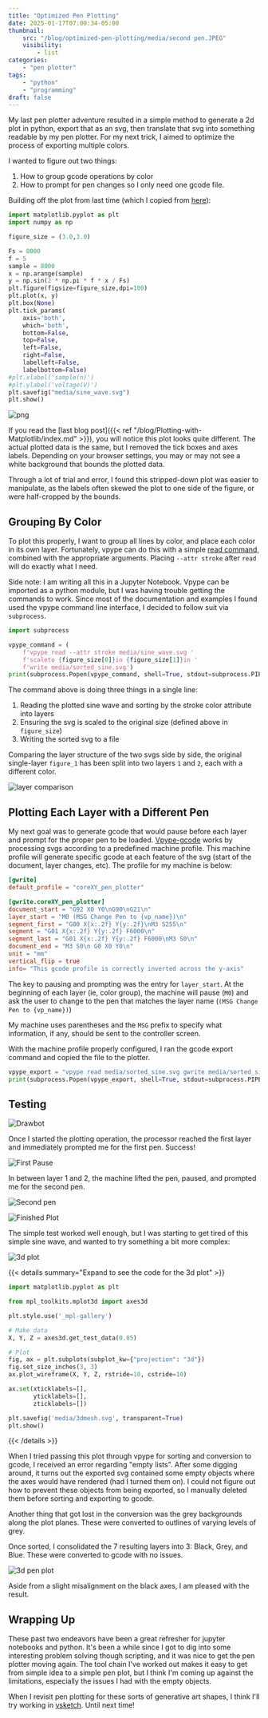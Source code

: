 ```yaml
---
title: "Optimized Pen Plotting"
date: 2025-01-17T07:00:34-05:00
thumbnail:
    src: "/blog/optimized-pen-plotting/media/second pen.JPEG"
    visibility:
        - list
categories:
    - "pen plotter"
tags:
    - "python"
    - "programming"
draft: false
---
```

My last pen plotter adventure resulted in a simple method to generate a 2d plot in python, export that as an svg, then translate that svg into something readable by my pen plotter. For my next trick, I aimed to optimize the process of exporting multiple colors.

<!--more-->

I wanted to figure out two things:
1. How to group gcode operations by color
2. How to prompt for pen changes so I only need one gcode file.

Building off the plot from last time (which I copied from [here](https://stackoverflow.com/questions/22566692/how-to-plot-graph-sine-wave)):

```python
import matplotlib.pyplot as plt
import numpy as np

figure_size = (3.0,3.0)

Fs = 8000
f = 5
sample = 8000
x = np.arange(sample)
y = np.sin(2 * np.pi * f * x / Fs)
plt.figure(figsize=figure_size,dpi=100)
plt.plot(x, y)
plt.box(None)
plt.tick_params(
    axis='both',
    which='both',
    bottom=False,
    top=False,
    left=False,
    right=False,
    labelleft=False,
    labelbottom=False)
#plt.xlabel('sample(n)')
#plt.ylabel('voltage(V)')
plt.savefig("media/sine_wave.svg")
plt.show()
```
    
![png](media/output_2_0.png#center)

If you read the [last blog post]({{< ref "/blog/Plotting-with-Matplotlib/index.md" >}}), you will notice this plot looks quite different. The actual plotted data is the same, but I removed the tick boxes and axes labels. Depending on your browser settings, you may or may not see a white background that bounds the plotted data.

Through a lot of trial and error, I found this stripped-down plot was easier to manipulate, as the labels often skewed the plot to one side of the figure, or were half-cropped by the bounds.

## Grouping By Color
To plot this properly, I want to group all lines by color, and place each color in its own layer. Fortunately, vpype can do this with a simple [read command](https://vpype.readthedocs.io/en/latest/reference.html#read), combined with the appropriate arguments. Placing `--attr stroke` after `read` will do exactly what I need.

Side note: I am writing all this in a Jupyter Notebook. Vpype can be imported as a python module, but I was having trouble getting the commands to work. Since most of the documentation and examples I found used the vpype command line interface, I decided to follow suit via `subprocess`.

```python
import subprocess

vpype_command = (
    f'vpype read --attr stroke media/sine_wave.svg '
    f'scaleto {figure_size[0]}in {figure_size[1]}in '
    f'write media/sorted_sine.svg')
print(subprocess.Popen(vpype_command, shell=True, stdout=subprocess.PIPE).stdout.read())
```

The command above is doing three things in a single line:
1. Reading the plotted sine wave and sorting by the stroke color attribute into layers
2. Ensuring the svg is scaled to the original size (defined above in `figure_size`)
3. Writing the sorted svg to a file

Comparing the layer structure of the two svgs side by side, the original single-layer `figure_1` has been split into two layers `1` and `2`, each with a different color.

![layer comparison](media/layer_comparison.png)

## Plotting Each Layer with a Different Pen
My next goal was to generate gcode that would pause before each layer and prompt for the proper pen to be loaded. [Vpype-gcode](https://github.com/plottertools/vpype-gcode) works by processing svgs according to a predefined machine profile. This machine profile will generate specific gcode at each feature of the svg (start of the document, layer changes, etc). The profile for my machine is below:

```TOML
[gwrite]
default_profile = "coreXY_pen_plotter"

[gwrite.coreXY_pen_plotter]
document_start = "G92 X0 Y0\nG90\nG21\n"
layer_start = "M0 (MSG Change Pen to {vp_name})\n"
segment_first = "G00 X{x:.2f} Y{y:.2f}\nM3 S255\n"
segment = "G01 X{x:.2f} Y{y:.2f} F6000\n"
segment_last = "G01 X{x:.2f} Y{y:.2f} F6000\nM3 S0\n"
document_end = "M3 S0\n G0 X0 Y0\n"
unit = "mm"
vertical_flip = true
info= "This gcode profile is correctly inverted across the y-axis"
```

The key to pausing and prompting was the entry for `layer_start`. At the beginning of each layer (ie, color group), the machine will pause (`M0`) and ask the user to change to the pen that matches the layer name (`(MSG Change Pen to {vp_name})`)

My machine uses parentheses and the `MSG` prefix to specify what information, if any, should be sent to the controller screen.

With the machine profile properly configured, I ran the gcode export command and copied the file to the plotter.

```python
vpype_export = "vpype read media/sorted_sine.svg gwrite media/sorted_sine.gcode"
print(subprocess.Popen(vpype_export, shell=True, stdout=subprocess.PIPE).stdout.read())
```

## Testing

![Drawbot](media/drawbot.JPEG)

Once I started the plotting operation, the processor reached the first layer and immediately prompted me for the first pen. Success!

![First Pause](media/First%20Pause.png#center)

In between layer 1 and 2, the machine lifted the pen, paused, and prompted me for the second pen.

![Second pen](media/second%20pen.JPEG)

![Finished Plot](media/finished%20plot.JPEG)

The simple test worked well enough, but I was starting to get tired of this simple sine wave, and wanted to try something a bit more complex:

![3d plot](media/output_13_0.png#center)

{{< details summary="Expand to see the code for the 3d plot" >}}
```python
import matplotlib.pyplot as plt

from mpl_toolkits.mplot3d import axes3d

plt.style.use('_mpl-gallery')

# Make data
X, Y, Z = axes3d.get_test_data(0.05)

# Plot
fig, ax = plt.subplots(subplot_kw={"projection": "3d"})
fig.set_size_inches(3, 3)
ax.plot_wireframe(X, Y, Z, rstride=10, cstride=10)

ax.set(xticklabels=[],
       yticklabels=[],
       zticklabels=[])

plt.savefig('media/3dmesh.svg', transparent=True)
plt.show()

```
{{< /details >}}

When I tried passing this plot through vpype for sorting and conversion to gcode, I received an error regarding "empty lists". After some digging around, it turns out the exported svg contained some empty objects where the axes would have rendered (had I turned them on). I could not figure out how to prevent these objects from being exported, so I manually deleted them before sorting and exporting to gcode.

Another thing that got lost in the conversion was the grey backgrounds along the plot planes. These were converted to outlines of varying levels of grey.

Once sorted, I consolidated the 7 resulting layers into 3: Black, Grey, and Blue. These were converted to gcode with no issues.

![3d pen plot](media/3d%20plot.JPEG)

Aside from a slight misalignment on the black axes, I am pleased with the result.

## Wrapping Up

These past two endeavors have been a great refresher for jupyter notebooks and python. It's been a while since I got to dig into some interesting problem solving though scripting, and it was nice to get the pen plotter moving again. The tool chain I've worked out makes it easy to get from simple idea to a simple pen plot, but I think I'm coming up against the limitations, especially the issues I had with the empty objects.

When I revisit pen plotting for these sorts of generative art shapes, I think I'll try working in [vsketch](https://vsketch.readthedocs.io/en/latest/index.html). Until next time!
